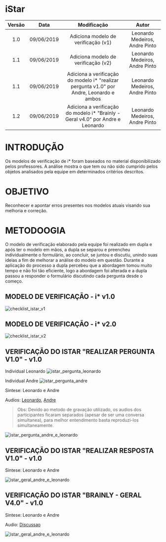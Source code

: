 # iStar

|  Versão | Data | Modificação | Autor |
|  :------: | :------: | :------: | :------: |
| 1.0 | 09/06/2019 | Adiciona modelo de verificação (v1) | Leonardo Medeiros, Andre Pinto |
| 1.1 | 09/06/2019 | Adiciona modelo de verificação (v2) | Leonardo Medeiros, Andre Pinto |
| 1.1 | 09/06/2019 | Adiciona a verificação do modelo i* "realizar pergunta v1.0" por Andre, Leonardo e ambos | Leonardo Medeiros, Andre Pinto |
| 1.2 | 09/06/2019 | Adiciona a verificação do modelo i* "Brainly - Geral v4.0" por Andre e Leonardo | Leonardo Medeiros, Andre Pinto |

# INTRODUÇÃO

Os modelos de verificação de i* foram baseados no material disponibilizado pelos professores. A análise mostra o que tem ou não sido cumprido pelos objetos analisados pela equipe em determinados critérios descritos.

# OBJETIVO

Reconhecer e apontar erros presentes nos modelos atuais visando sua melhoria e correção.

# METODOOGIA

O modelo de verificação elaborado pela equipe foi realizado em dupla e após ter o modelo em mãos, a dupla se separou e preencheu individualmente o formulário, ao concluir, se juntou e discutiu, unindo suas ideias a fim de melhorar a análise do modelo em questão. Durante a aplicação do processo a dupla percebeu que a abordagem tomou muito tempo e não foi tão eficiente, logo a abordagem foi alterada e a dupla passou a responder o formulário discutindo cada pergunta desde o começo.

## MODELO DE VERIFICAÇÃO - i* v1.0

![checklist_istar_v1](./images/analise/checklist_istar_v1.png)

## MODELO DE VERIFICAÇÃO - i* v2.0

![checklist_istar_v2](./images/analise/checklist_istar_v2.jpg)

## VERIFICAÇÃO DO ISTAR "REALIZAR PERGUNTA V1.0" - v1.0

Individual Leonardo
![istar_pergunta_leonardo](./images/analise/istar_pergunta_leonardo.png)

Individual Andre
![istar_pergunta_andre](./images/analise/istar_pergunta_andre.png)

Sintese: Leonardo e Andre

Audios:
[Leonardo](https://drive.google.com/file/d/1pXXKOsgZi7ksFLsfP-g7jhWzy_O25w4P/view?usp=sharing), [Andre](https://drive.google.com/file/d/1BQy9X-c2qaojW_N7-M9UCGvmyrtpX_bb/view?usp=sharing)

> Obs: Devido ao metodo de gravação utilizado, os audios dos participantes ficaram separados (apesar de ser uma conversa simultanea), para melhor entendimento basta reproduzi-los simultaneamente.

![istar_pergunta_andre_e_leonardo](./images/analise/istar_pergunta_andre_e_leonardo.png)

## VERIFICAÇÃO DO ISTAR "REALIZAR RESPOSTA V1.0" - v1.0

Sintese: Leonardo e Andre

![istar_geral_andre_e_leonardo](./images/analise/istar_resposta_andre_e_leonardo.png)

## VERIFICAÇÃO DO ISTAR "BRAINLY - GERAL V4.0" - v1.0

Sintese: Leonardo e Andre

Audio: [Discussao](https://drive.google.com/file/d/1d99E9UCn2FyxWRZsSDSxK52dXiv1vsy0/view?usp=sharing)

![istar_geral_andre_e_leonardo](./images/analise/istar_geral_andre_e_leonardo.png)